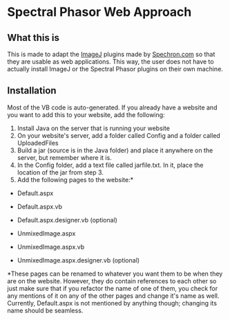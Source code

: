 # Spectral Phasor Web Approach

## What this is

This is made to adapt the [ImageJ](https://imagej.nih.gov) plugins made by [Spechron.com](http://spechron/com) so that they are usable as web applications. This way, the user does not have to actually install ImageJ or the Spectral Phasor plugins on their own machine.

## Installation

Most of the VB code is auto-generated. If you already have a website and you want to add this to your website, add the following:
1. Install Java on the server that is running your website
2. On your website's server, add a folder called Config and a folder called UploadedFiles
3. Build a jar (source is in the Java folder) and place it anywhere on the server, but remember where it is.
4. In the Config folder, add a text file called jarfile.txt. In it, place the location of the jar from step 3.
5. Add the following pages to the website:* 
- Default.aspx
- Default.aspx.vb
- Default.aspx.designer.vb (optional)

- UnmixedImage.aspx
- UnmixedImage.aspx.vb
- UnmixedImage.aspx.designer.vb (optional)

*These pages can be renamed to whatever you want them to be when they are on the website. However, they do contain references to each other so just make sure that if you refactor the name of one of them, you check for any mentions of it on any of the other pages and change it's name as well. Currently, Default.aspx is not mentioned by anything though; changing its name should be seamless.

